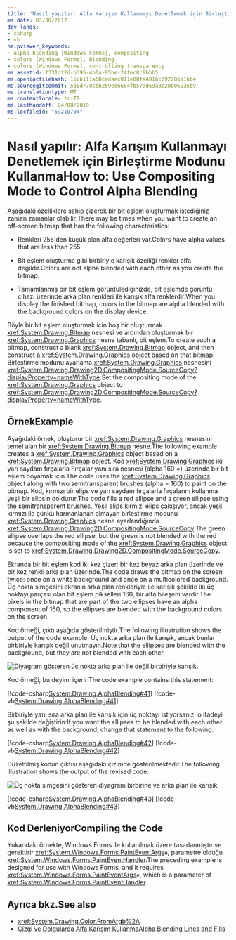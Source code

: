 ```yaml
---
title: 'Nasıl yapılır: Alfa Karışım Kullanmayı Denetlemek için Birleştirme Modunu Kullanma'
ms.date: 03/30/2017
dev_langs:
- csharp
- vb
helpviewer_keywords:
- alpha blending [Windows Forms], compositing
- colors [Windows Forms], blending
- colors [Windows Forms], controlling transparency
ms.assetid: f331df2d-b395-4b0a-95be-24fec8c9bbb5
ms.openlocfilehash: 15cb111a68cedaec011e88fa4916c292786d16b4
ms.sourcegitcommit: 5b6d778ebb269ee6684fb57ad69a8c28b06235b9
ms.translationtype: MT
ms.contentlocale: tr-TR
ms.lasthandoff: 04/08/2019
ms.locfileid: "59210704"
---
```

# <a name="how-to-use-compositing-mode-to-control-alpha-blending"></a><span data-ttu-id="8b17b-102">Nasıl yapılır: Alfa Karışım Kullanmayı Denetlemek için Birleştirme Modunu Kullanma</span><span class="sxs-lookup"><span data-stu-id="8b17b-102">How to: Use Compositing Mode to Control Alpha Blending</span></span>
<span data-ttu-id="8b17b-103">Aşağıdaki özelliklere sahip çizerek bir bit eşlem oluşturmak istediğiniz zaman zamanlar olabilir:</span><span class="sxs-lookup"><span data-stu-id="8b17b-103">There may be times when you want to create an off-screen bitmap that has the following characteristics:</span></span>  
  
-   <span data-ttu-id="8b17b-104">Renkleri 255'den küçük olan alfa değerleri var.</span><span class="sxs-lookup"><span data-stu-id="8b17b-104">Colors have alpha values that are less than 255.</span></span>  
  
-   <span data-ttu-id="8b17b-105">Bit eşlem oluşturma gibi birbiriyle karışık özelliği renkler alfa değildir.</span><span class="sxs-lookup"><span data-stu-id="8b17b-105">Colors are not alpha blended with each other as you create the bitmap.</span></span>  
  
-   <span data-ttu-id="8b17b-106">Tamamlanmış bir bit eşlem görüntülediğinizde, bit eşlemde görüntü cihazı üzerinde arka plan renkleri ile karışık alfa renklerdir.</span><span class="sxs-lookup"><span data-stu-id="8b17b-106">When you display the finished bitmap, colors in the bitmap are alpha blended with the background colors on the display device.</span></span>  
  
 <span data-ttu-id="8b17b-107">Böyle bir bit eşlem oluşturmak için boş bir oluşturmak <xref:System.Drawing.Bitmap> nesnesi ve ardından oluşturmak bir <xref:System.Drawing.Graphics> nesne tabanlı, bit eşlem.</span><span class="sxs-lookup"><span data-stu-id="8b17b-107">To create such a bitmap, construct a blank <xref:System.Drawing.Bitmap> object, and then construct a <xref:System.Drawing.Graphics> object based on that bitmap.</span></span> <span data-ttu-id="8b17b-108">Birleştirme modunu ayarlama <xref:System.Drawing.Graphics> nesnesini <xref:System.Drawing.Drawing2D.CompositingMode.SourceCopy?displayProperty=nameWithType>.</span><span class="sxs-lookup"><span data-stu-id="8b17b-108">Set the compositing mode of the <xref:System.Drawing.Graphics> object to <xref:System.Drawing.Drawing2D.CompositingMode.SourceCopy?displayProperty=nameWithType>.</span></span>  
  
## <a name="example"></a><span data-ttu-id="8b17b-109">Örnek</span><span class="sxs-lookup"><span data-stu-id="8b17b-109">Example</span></span>  
 <span data-ttu-id="8b17b-110">Aşağıdaki örnek, oluşturur bir <xref:System.Drawing.Graphics> nesnesini temel alan bir <xref:System.Drawing.Bitmap> nesne.</span><span class="sxs-lookup"><span data-stu-id="8b17b-110">The following example creates a <xref:System.Drawing.Graphics> object based on a <xref:System.Drawing.Bitmap> object.</span></span> <span data-ttu-id="8b17b-111">Kod <xref:System.Drawing.Graphics> iki yarı saydam fırçalarla Fırçalar yanı sıra nesnesi (alpha 160 =) üzerinde bir bit eşlem boyamak için.</span><span class="sxs-lookup"><span data-stu-id="8b17b-111">The code uses the <xref:System.Drawing.Graphics> object along with two semitransparent brushes (alpha = 160) to paint on the bitmap.</span></span> <span data-ttu-id="8b17b-112">Kod, kırmızı bir elips ve yarı saydam fırçalarla fırçalarını kullanma yeşil bir elipsin doldurur.</span><span class="sxs-lookup"><span data-stu-id="8b17b-112">The code fills a red ellipse and a green ellipse using the semitransparent brushes.</span></span> <span data-ttu-id="8b17b-113">Yeşil elips kırmızı elips çakışıyor, ancak yeşil kırmızı ile çünkü harmanlanan olmayan birleştirme modunu <xref:System.Drawing.Graphics> nesne ayarlandığında <xref:System.Drawing.Drawing2D.CompositingMode.SourceCopy>.</span><span class="sxs-lookup"><span data-stu-id="8b17b-113">The green ellipse overlaps the red ellipse, but the green is not blended with the red because the compositing mode of the <xref:System.Drawing.Graphics> object is set to <xref:System.Drawing.Drawing2D.CompositingMode.SourceCopy>.</span></span>  
  
 <span data-ttu-id="8b17b-114">Ekranda bir bit eşlem kod iki kez çizer: bir kez beyaz arka plan üzerinde ve bir kez renkli arka plan üzerinde.</span><span class="sxs-lookup"><span data-stu-id="8b17b-114">The code draws the bitmap on the screen twice: once on a white background and once on a multicolored background.</span></span> <span data-ttu-id="8b17b-115">Üç nokta simgesini ekranın arka plan renkleriyle ile karışık şekilde iki üç noktayı parçası olan bit eşlem pikselleri 160, bir alfa bileşeni vardır.</span><span class="sxs-lookup"><span data-stu-id="8b17b-115">The pixels in the bitmap that are part of the two ellipses have an alpha component of 160, so the ellipses are blended with the background colors on the screen.</span></span>  
  
 <span data-ttu-id="8b17b-116">Kod örneği, çıktı aşağıda gösterilmiştir.</span><span class="sxs-lookup"><span data-stu-id="8b17b-116">The following illustration shows the output of the code example.</span></span> <span data-ttu-id="8b17b-117">Üç nokta arka plan ile karışık, ancak bunlar birbiriyle karışık değil unutmayın.</span><span class="sxs-lookup"><span data-stu-id="8b17b-117">Note that the ellipses are blended with the background, but they are not blended with each other.</span></span>  
  
 ![Diyagram gösteren üç nokta arka plan ile değil birbiriyle karışık.](./media/how-to-use-compositing-mode-to-control-alpha-blending/ellipses-blended-background.png)  
  
 <span data-ttu-id="8b17b-119">Kod örneği, bu deyimi içerir:</span><span class="sxs-lookup"><span data-stu-id="8b17b-119">The code example contains this statement:</span></span>  
  
 [!code-csharp[System.Drawing.AlphaBlending#41](~/samples/snippets/csharp/VS_Snippets_Winforms/System.Drawing.AlphaBlending/CS/Class1.cs#41)]
 [!code-vb[System.Drawing.AlphaBlending#41](~/samples/snippets/visualbasic/VS_Snippets_Winforms/System.Drawing.AlphaBlending/VB/Class1.vb#41)]  
  
 <span data-ttu-id="8b17b-120">Birbiriyle yanı sıra arka plan ile karışık için üç noktayı istiyorsanız, o ifadeyi şu şekilde değiştirin:</span><span class="sxs-lookup"><span data-stu-id="8b17b-120">If you want the ellipses to be blended with each other as well as with the background, change that statement to the following:</span></span>  
  
 [!code-csharp[System.Drawing.AlphaBlending#42](~/samples/snippets/csharp/VS_Snippets_Winforms/System.Drawing.AlphaBlending/CS/Class1.cs#42)]
 [!code-vb[System.Drawing.AlphaBlending#42](~/samples/snippets/visualbasic/VS_Snippets_Winforms/System.Drawing.AlphaBlending/VB/Class1.vb#42)]  
  
 <span data-ttu-id="8b17b-121">Düzeltilmiş kodun çıktısı aşağıdaki çizimde gösterilmektedir.</span><span class="sxs-lookup"><span data-stu-id="8b17b-121">The following illustration shows the output of the revised code.</span></span>  
  
 ![Üç nokta simgesini gösteren diyagram birbirine ve arka plan ile karışık.](./media/how-to-use-compositing-mode-to-control-alpha-blending/blend-ellipses-background.png)  
  
 [!code-csharp[System.Drawing.AlphaBlending#43](~/samples/snippets/csharp/VS_Snippets_Winforms/System.Drawing.AlphaBlending/CS/Class1.cs#43)]
 [!code-vb[System.Drawing.AlphaBlending#43](~/samples/snippets/visualbasic/VS_Snippets_Winforms/System.Drawing.AlphaBlending/VB/Class1.vb#43)]  
  
## <a name="compiling-the-code"></a><span data-ttu-id="8b17b-123">Kod Derleniyor</span><span class="sxs-lookup"><span data-stu-id="8b17b-123">Compiling the Code</span></span>  
 <span data-ttu-id="8b17b-124">Yukarıdaki örnekte, Windows Forms ile kullanılmak üzere tasarlanmıştır ve gerektirir <xref:System.Windows.Forms.PaintEventArgs>`e`, parametre olduğu <xref:System.Windows.Forms.PaintEventHandler>.</span><span class="sxs-lookup"><span data-stu-id="8b17b-124">The preceding example is designed for use with Windows Forms, and it requires <xref:System.Windows.Forms.PaintEventArgs>`e`, which is a parameter of <xref:System.Windows.Forms.PaintEventHandler>.</span></span>  
  
## <a name="see-also"></a><span data-ttu-id="8b17b-125">Ayrıca bkz.</span><span class="sxs-lookup"><span data-stu-id="8b17b-125">See also</span></span>

- <xref:System.Drawing.Color.FromArgb%2A>
- [<span data-ttu-id="8b17b-126">Çizgi ve Dolgularda Alfa Karışım Kullanma</span><span class="sxs-lookup"><span data-stu-id="8b17b-126">Alpha Blending Lines and Fills</span></span>](alpha-blending-lines-and-fills.md)
